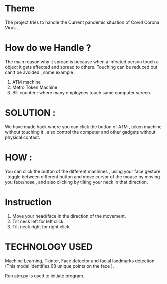 # Theme
The project tries to handle the Current pandemic situation of Covid Corona Virus .

# How do we Handle ?
The main reason why it spread is because when a infected person touch a object it gets affected and spread to others. Touching can be reduced but can't be avoided , some example :

1. ATM machine
2. Metro Token Machine
3. Bill counter : where many employees touch same computer screen.

# SOLUTION :  
We have made hack where you can click the button of ATM , token machine without touching it , also control the computer and other gadgets without physical contact.

# HOW : 
You can click the button of the different machines , using your face gesture .
toggle between different button and move cursor of the mouse by moving you face/nose , and also clicking by tilting your neck in that direction.

# Instruction
1. Move your head/face in the direction of the movement.
2. Tilt neck left for left click.
3. Tilt neck right for right click.

# TECHNOLOGY USED
Machine Learning, Tkinter, Face detector and facial landmarks detection (This model identifies 68 unique points on the face ).

Run atm.py is used to initiate program.
